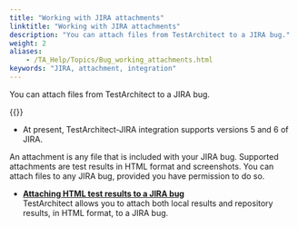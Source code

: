 ```yaml
--- 
title: "Working with JIRA attachments"
linktitle: "Working with JIRA attachments"
description: "You can attach files from TestArchitect to a JIRA bug."
weight: 2
aliases: 
    - /TA_Help/Topics/Bug_working_attachments.html
keywords: "JIRA, attachment, integration"
---
```


You can attach files from TestArchitect to a JIRA bug.

{{<note>}}

-   At present, TestArchitect-JIRA integration supports versions 5 and 6 of JIRA.

An attachment is any file that is included with your JIRA bug. Supported attachments are test results in HTML format and screenshots. You can attach files to any JIRA bug, provided you have permission to do so.

-   **[Attaching HTML test results to a JIRA bug](/user-guide/integration-with-third-party-tools/jira-integration/features-jira-integration/working-with-jira-attachments/attaching-html-test-results-to-a-jira-bug)**  
TestArchitect allows you to attach both local results and repository results, in HTML format, to a JIRA bug.




